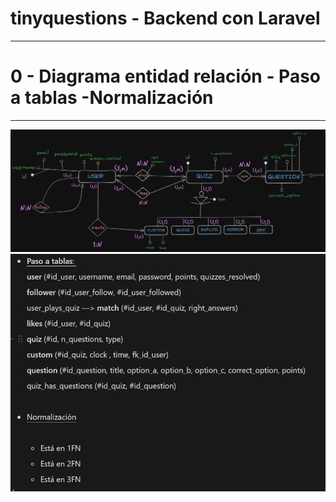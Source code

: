 # tinyquestions - Backend con Laravel
____

0 - Diagrama entidad relación - Paso a tablas -Normalización 
=
---

![diagram for my database](/00-images-readme/diagram.png)
![diagram for my database](/00-images-readme/tables-norm.JPG)


